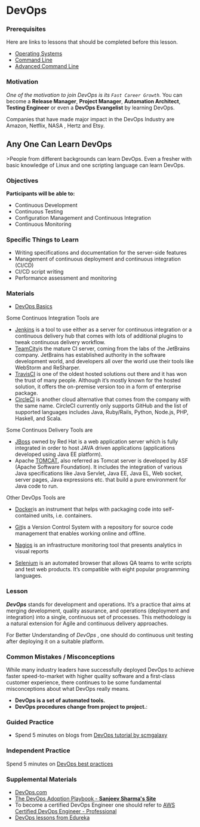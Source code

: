 # DevOps

### Prerequisites

Here are links to lessons that should be completed before this lesson.

- [Operating Systems](../../operating-systems/operating-systems.md)
- [Command Line](../../command-line/command-line-interface.md)
- [Advanced Command Line](../../command-line/command-line-advanced.md)

### Motivation

_One of the motivation to join DevOps is its `Fast Career Growth`._
You can become a **Release Manager**, **Project Manager**, **Automation Architect**, **Testing Engineer** or even a **DevOps Evangelist** by learning DevOps.

Companies that have made major impact in the DevOps Industry are Amazon, Netflix, NASA , Hertz and Etsy.

<h2>Any One Can Learn DevOps</h2>
>People from different backgrounds can learn DevOps. Even a fresher with basic knowledge of Linux and one scripting language can learn DevOps.

### Objectives

**Participants will be able to:**

- Continuous Development
- Continuous Testing
- Configuration Management and Continuous Integration
- Continuous Monitoring

### Specific Things to Learn

- Writing specifications and documentation for the server-side features
- Management of continuous deployment and continuous integration (CI/CD)
- CI/CD script writing
- Performance assessment and monitoring

### Materials

- [DevOps Basics](https://docs.google.com/presentation/d/1RKCXzSEszRosU2HCKjNwOohsgfZjWtDBqMlyH8Q4K54/edit?usp=sharing)

Some Continuos Integration Tools are

- [Jenkins](https://jenkins.io/) is a tool to use either as a server for continuous integration or a continuous delivery hub that comes with lots of additional plugins to tweak continuous delivery workflow.
- [TeamCity](https://www.jetbrains.com/teamcity/)is the mature CI server, coming from the labs of the JetBrains company. JetBrains has established authority in the software development world, and developers all over the world use their tools like WebStorm and ReSharper.
- [TravisCI](https://travis-ci.org/) is one of the oldest hosted solutions out there and it has won the trust of many people. Although it’s mostly known for the hosted solution, it offers the on-premise version too in a form of enterprise package.
- [CircleCI](https://circleci.com/) is another cloud alternative that comes from the company with the same name. CircleCI currently only supports GitHub and the list of supported languages includes Java, Ruby/Rails, Python, Node.js, PHP, Haskell, and Scala.

Some Continuos Delivery Tools are

- [JBoss](http://www.jboss.org/) owned by Red Hat is a web application server which is fully integrated in order to host JAVA driven applications (applications developed using Java EE platform).
- Apache [TOMCAT](http://tomcat.apache.org/), also referred as Tomcat server is developed by ASF (Apache Software Foundation). It includes the integration of various Java specifications like Java Servlet, Java EE, Java EL, Web socket, server pages, Java expressions etc. that build a pure environment for Java code to run.

Other DevOps Tools are

- [Docker](https://www.docker.com/)is an instrument that helps with packaging code into self-contained units, i.e. containers.
- [Git](https://git-scm.com/)is a Version Control System with a repository for source code management that enables working online and offline.

- [Nagios](https://www.nagios.org/) is an infrastructure monitoring tool that presents analytics in visual reports
- [Selenium](https://www.seleniumhq.org/) is an automated browser that allows QA teams to write scripts and test web products. It’s compatible with eight popular programming languages.

### Lesson

**_DevOps_** stands for development and operations. It’s a practice that aims at merging development, quality assurance, and operations (deployment and integration) into a single, continuous set of processes. This methodology is a natural extension for Agile and continuous delivery approaches.

For Better Understanding of _DevOps_ , one should do continuous unit testing after deploying it on a suitable platform.

### Common Mistakes / Misconceptions

While many industry leaders have successfully deployed DevOps to achieve faster speed-to-market with higher quality software and a first-class customer experience, there continues to be some fundamental misconceptions about what DevOps really means.

- **DevOps is a set of automated tools.**
- **DevOps procedures change from project to project.**:

### Guided Practice

- Spend 5 minutes on blogs from [DevOps tutorial by scmgalaxy](http://www.scmgalaxy.com/tutorials/)

### Independent Practice

Spend 5 minutes on [DevOps best practices](https://devops.com/design-devops-best-practices/)

### Supplemental Materials

- [DevOps.com](https://devops.com/)
- [The DevOps Adoption Playbook - **Sanjeev Sharma's Site**](https://sdarchitect.blog/understanding-devops/)
- To become a certified DevOps Engineer one should refer to [AWS Certified DevOps Engineer - Professional](https://aws.amazon.com/certification/certified-devops-engineer-professional/)
- [DevOps lessons from Edureka](https://www.edureka.co/devops)

